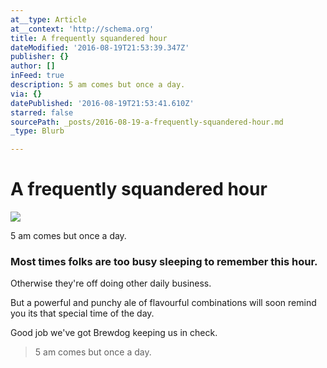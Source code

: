 ```yaml
---
at__type: Article
at__context: 'http://schema.org'
title: A frequently squandered hour
dateModified: '2016-08-19T21:53:39.347Z'
publisher: {}
author: []
inFeed: true
description: 5 am comes but once a day.
via: {}
datePublished: '2016-08-19T21:53:41.610Z'
starred: false
sourcePath: _posts/2016-08-19-a-frequently-squandered-hour.md
_type: Blurb

---
```

# A frequently squandered hour
![](https://imgflo.herokuapp.com/graph/vahj1ThiexotieMo/a0d515383ab5a430806b8df6c94687fe/croprotate.jpg?cropheight=5312&cropwidth=2988&degrees=-90&input=https%3A%2F%2Fthe-grid-user-content.s3-us-west-2.amazonaws.com%2F1c404535-ca26-4672-baf7-60d30d0ccd2f.jpg&x=0&y=0)

5 am comes but once a day.

### Most times folks are too busy sleeping to remember this hour.

Otherwise they're off doing other daily business.

But a powerful and punchy ale of flavourful combinations will soon remind you its that special time of the day. 

Good job we've got Brewdog keeping us in check.

> 5 am comes but once a day.